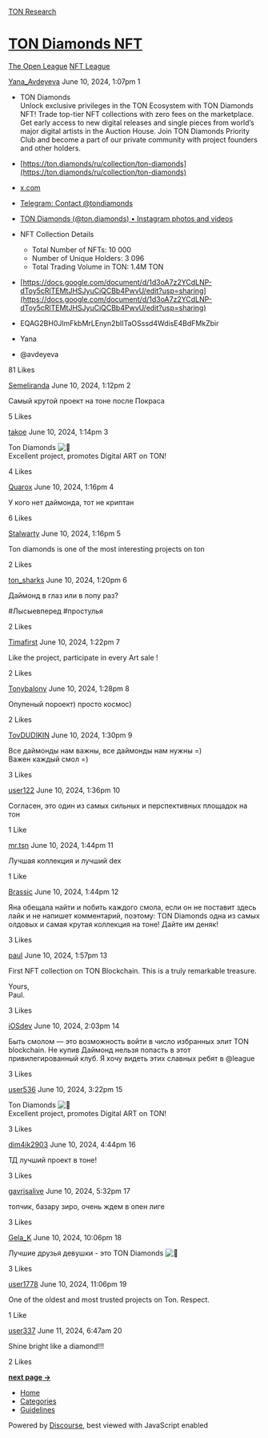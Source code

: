 [TON Research](/)

# [TON Diamonds NFT](/t/ton-diamonds-nft/24200)

[The Open League](/c/the-open-league/nft-battle/62)  [NFT League](/c/the-open-league/nft-battle/62) 

    

[Yana\_Avdeyeva](https://tonresear.ch/u/Yana_Avdeyeva)  June 10, 2024, 1:07pm  1

*   TON Diamonds  
    Unlock exclusive privileges in the TON Ecosystem with TON Diamonds NFT! Trade top-tier NFT collections with zero fees on the marketplace. Get early access to new digital releases and single pieces from world’s major digital artists in the Auction House. Join TON Diamonds Priority Club and become a part of our private community with project founders and other holders.
    
*   [https://ton.diamonds/ru/collection/ton-diamonds](https://ton.diamonds/ru/collection/ton-diamonds)
    
*   [x.com](https://twitter.com/tondiamonds)
    
*   [Telegram: Contact @tondiamonds](https://t.me/tondiamonds)
    
*   [TON Diamonds (@ton.diamonds) • Instagram photos and videos](https://www.instagram.com/ton.diamonds)
    
*   NFT Collection Details
    
    *   Total Number of NFTs: 10 000
    *   Number of Unique Holders: 3 096
    *   Total Trading Volume in TON: 1.4M TON
*   [https://docs.google.com/document/d/1d3oA7z2YCdLNP-dToy5cRlTEMtJHSJyuCiQCBb4PwvU/edit?usp=sharing](https://docs.google.com/document/d/1d3oA7z2YCdLNP-dToy5cRlTEMtJHSJyuCiQCBb4PwvU/edit?usp=sharing)
    
*   EQAG2BH0JlmFkbMrLEnyn2bIITaOSssd4WdisE4BdFMkZbir
    
*   Yana
    
*   @avdeyeva
    

  81 Likes

[Semeliranda](https://tonresear.ch/u/Semeliranda) June 10, 2024, 1:12pm  2

Самый крутой проект на тоне после Покраса

  5 Likes

[takoe](https://tonresear.ch/u/takoe) June 10, 2024, 1:14pm  3

Ton Diamonds ![:gem:](https://tonresear.ch/images/emoji/twitter/gem.png?v=12 ":gem:")  
Excellent project, promotes Digital ART on TON!

  4 Likes

[Quarox](https://tonresear.ch/u/Quarox) June 10, 2024, 1:16pm  4

У кого нет даймонда, тот не криптан

  6 Likes

[Stalwarty](https://tonresear.ch/u/Stalwarty) June 10, 2024, 1:16pm  5

Ton diamonds is one of the most interesting projects on ton

  2 Likes

[ton\_sharks](https://tonresear.ch/u/ton_sharks) June 10, 2024, 1:20pm  6

Даймонд в глаз или в попу раз?

#Лысыевперед #простулья

  2 Likes

[Timafirst](https://tonresear.ch/u/Timafirst) June 10, 2024, 1:22pm  7

Like the project, participate in every Art sale !

  2 Likes

[Tonybalony](https://tonresear.ch/u/Tonybalony) June 10, 2024, 1:28pm  8

Опупеный пороект) просто космос)

  2 Likes

[TovDUDIKIN](https://tonresear.ch/u/TovDUDIKIN) June 10, 2024, 1:30pm  9

Все даймонды нам важны, все даймонды нам нужны =)  
Важен каждый смол =)

  3 Likes

[user122](https://tonresear.ch/u/user122) June 10, 2024, 1:36pm  10

Согласен, это один из самых сильных и перспективных площадок на тон

  1 Like

[mr.tsn](https://tonresear.ch/u/mr.tsn) June 10, 2024, 1:44pm  11

Лучшая коллекция и лучший dex

  1 Like

[Brassic](https://tonresear.ch/u/Brassic) June 10, 2024, 1:44pm  12

Яна обещала найти и побить каждого смола, если он не поставит здесь лайк и не напишет комментарий, поэтому: TON Diamonds одна из самых олдовых и самая крутая коллекция на тоне! Дайте им деняк!

  3 Likes

[paul](https://tonresear.ch/u/paul) June 10, 2024, 1:57pm  13

First NFT collection on TON Blockchain. This is a truly remarkable treasure.

Yours,  
Paul.

  3 Likes

[iOSdev](https://tonresear.ch/u/iOSdev) June 10, 2024, 2:03pm  14

Быть смолом — это возможность войти в число избранных элит TON blockchain. Не купив Даймонд нельзя попасть в этот привилегированный клуб. Я хочу видеть этих славных ребят в @league

  3 Likes

[user536](https://tonresear.ch/u/user536) June 10, 2024, 3:22pm  15

Ton Diamonds ![:gem:](https://tonresear.ch/images/emoji/twitter/gem.png?v=12 ":gem:")  
Excellent project, promotes Digital ART on TON!

  3 Likes

[dim4ik2903](https://tonresear.ch/u/dim4ik2903) June 10, 2024, 4:44pm  16

ТД лучший проект в тоне!

  3 Likes

[gavrisalive](https://tonresear.ch/u/gavrisalive) June 10, 2024, 5:32pm  17

топчик, базару зиро, очень ждем в опен лиге

  3 Likes

[Gela\_K](https://tonresear.ch/u/Gela_K) June 10, 2024, 10:06pm  18

Лучшие друзья девушки - это TON Diamonds ![:gem:](https://tonresear.ch/images/emoji/twitter/gem.png?v=12 ":gem:")

  3 Likes

[user1778](https://tonresear.ch/u/user1778) June 10, 2024, 11:06pm  19

One of the oldest and most trusted projects on Ton. Respect.

  1 Like

[user337](https://tonresear.ch/u/user337) June 11, 2024, 6:47am  20

Shine bright like a diamond!!!

  2 Likes

**[next page →](/t/ton-diamonds-nft/24200?page=2)**

*   [Home](/)
*   [Categories](/categories)
*   [Guidelines](/guidelines)

Powered by [Discourse](https://www.discourse.org), best viewed with JavaScript enabled